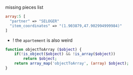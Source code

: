 
missing pieces list
```php
array:5 [
  "partner" => "SELOGER"
  "item_coordinates" => "(1.903879,47.902994999984)"
]
```

- ! the `apartement` is also weird

```php
function objectToArray ($object) {
    if(!is_object($object) && !is_array($object))
        return $object;
    return array_map('objectToArray', (array) $object);
}
```